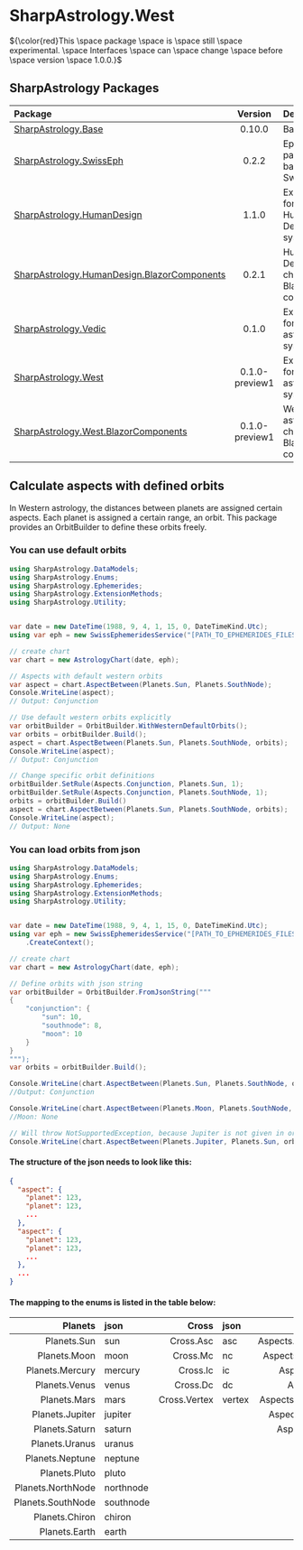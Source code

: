 # SharpAstrology.West
${\color{red}This \space package \space is \space still \space experimental. \space Interfaces \space can \space change \space before \space version \space 1.0.0.}$

## SharpAstrology Packages
| Package                                                                                                                | Version | Description                                   | Licence  |
|:-----------------------------------------------------------------------------------------------------------------------|:-------:|:----------------------------------------------|:--------:|
| [SharpAstrology.Base](https://github.com/CReizner/SharpAstrology.Base)                                                 | 0.10.0  | Base library                                  |   MIT    |
| [SharpAstrology.SwissEph](https://github.com/CReizner/SharpAstrology.SwissEph)                                         |  0.2.2  | Ephemerides package based on SwissEphNet      | AGPL-3.0 |
| [SharpAstrology.HumanDesign](https://github.com/CReizner/SharpAstrology.HumanDesign)                                   |  1.1.0  | Extensions for the Human Design system        |   MIT    |
| [SharpAstrology.HumanDesign.BlazorComponents](https://github.com/CReizner/SharpAstrology.HumanDesign.BlazorComponents) |  0.2.1  | Human Design charts as Blazor components      |   MIT    |
| [SharpAstrology.Vedic](https://github.com/CReizner/SharpAstrology.Vedic)                                               |  0.1.0  | Extensions for Vedic astrology systems        |   MIT    |
| [SharpAstrology.West](https://github.com/CReizner/SharpAstrology.West)                                                 |  0.1.0-preview1  | Extensions for western astrology systems      |   MIT    |
| [SharpAstrology.West.BlazorComponents](https://github.com/CReizner/SharpAstrology.West.BlazorComponents)               |  0.1.0-preview1  | Western astrology charts as Blazor components |   MIT    |

## Calculate aspects with defined orbits

In Western astrology, the distances between planets are assigned certain aspects. Each planet is assigned a certain range, an orbit. This package provides an OrbitBuilder to define these orbits freely.

### You can use default orbits
```C#
using SharpAstrology.DataModels;
using SharpAstrology.Enums;
using SharpAstrology.Ephemerides;
using SharpAstrology.ExtensionMethods;
using SharpAstrology.Utility;


var date = new DateTime(1988, 9, 4, 1, 15, 0, DateTimeKind.Utc);
using var eph = new SwissEphemeridesService("[PATH_TO_EPHEMERIDES_FILES]").CreateContext();

// create chart
var chart = new AstrologyChart(date, eph);

// Aspects with default western orbits
var aspect = chart.AspectBetween(Planets.Sun, Planets.SouthNode);
Console.WriteLine(aspect);
// Output: Conjunction

// Use default western orbits explicitly
var orbitBuilder = OrbitBuilder.WithWesternDefaultOrbits();
var orbits = orbitBuilder.Build();
aspect = chart.AspectBetween(Planets.Sun, Planets.SouthNode, orbits);
Console.WriteLine(aspect);
// Output: Conjunction

// Change specific orbit definitions
orbitBuilder.SetRule(Aspects.Conjunction, Planets.Sun, 1);
orbitBuilder.SetRule(Aspects.Conjunction, Planets.SouthNode, 1);
orbits = orbitBuilder.Build()
aspect = chart.AspectBetween(Planets.Sun, Planets.SouthNode, orbits);
Console.WriteLine(aspect);
// Output: None
```

### You can load orbits from json
````C#
using SharpAstrology.DataModels;
using SharpAstrology.Enums;
using SharpAstrology.Ephemerides;
using SharpAstrology.ExtensionMethods;
using SharpAstrology.Utility;


var date = new DateTime(1988, 9, 4, 1, 15, 0, DateTimeKind.Utc);
using var eph = new SwissEphemeridesService("[PATH_TO_EPHEMERIDES_FILES]")
    .CreateContext();

// create chart
var chart = new AstrologyChart(date, eph);

// Define orbits with json string
var orbitBuilder = OrbitBuilder.FromJsonString("""
{
    "conjunction": {
        "sun": 10,
        "southnode": 8,
        "moon": 10
    }
}
""");
var orbits = orbitBuilder.Build();

Console.WriteLine(chart.AspectBetween(Planets.Sun, Planets.SouthNode, orbits));
//Output: Conjunction

Console.WriteLine(chart.AspectBetween(Planets.Moon, Planets.SouthNode, orbits));
//Moon: None

// Will throw NotSupportedException, because Jupiter is not given in orbit table.
Console.WriteLine(chart.AspectBetween(Planets.Jupiter, Planets.Sun, orbits));
````
#### The structure of the json needs to look like this:
```json
{
  "aspect": {
    "planet": 123,
    "planet": 123,
    ...
  },
  "aspect": {
    "planet": 123,
    "planet": 123,
    ...
  },
  ...
}
```
#### The mapping to the enums is listed in the table below:
|           Planets | json      |        Cross | json   |             Aspects | json        |
|------------------:|:----------|-------------:|:-------|--------------------:|:------------|
|       Planets.Sun | sun       |    Cross.Asc | asc    | Aspects.Conjunction | conjunction |
|      Planets.Moon | moon      |     Cross.Mc | nc     |  Aspects.Opposition | opposition  |
|   Planets.Mercury | mercury   |     Cross.Ic | ic     |      Aspects.Square | square      |
|     Planets.Venus | venus     |     Cross.Dc | dc     |       Aspects.Trine | trine       |
|      Planets.Mars | mars      | Cross.Vertex | vertex | Aspects.SemiSextile | semisextile |
|   Planets.Jupiter | jupiter   |              |        |    Aspects.Quincunx | quincunx    |
|    Planets.Saturn | saturn    |              |        |    Aspects.Quintile | quintile    |
|    Planets.Uranus | uranus    |              |        |                     |             |
|   Planets.Neptune | neptune   |              |        |                     |             |
|     Planets.Pluto | pluto     |              |        |                     |             |
| Planets.NorthNode | northnode |              |        |                     |             |
| Planets.SouthNode | southnode |              |        |                     |             |
|    Planets.Chiron | chiron    |              |        |                     |             |
|     Planets.Earth | earth     |              |        |                     |             |
